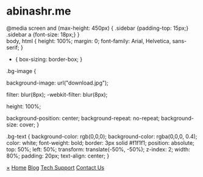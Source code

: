 # abinashr.me
@media screen and (max-height: 450px) {
  .sidebar {padding-top: 15px;}
  .sidebar a {font-size: 18px;}
}   
body, html {
  height: 100%;
  margin: 0;
  font-family: Arial, Helvetica, sans-serif;
}

* {
  box-sizing: border-box;
}

.bg-image {

  background-image: url("download.jpg");
  
  filter: blur(8px);
  -webkit-filter: blur(8px);
  

  height: 100%; 
  
 
  background-position: center;
  background-repeat: no-repeat;
  background-size: cover;
}


.bg-text {
  background-color: rgb(0,0,0);
  background-color: rgba(0,0,0, 0.4); 
  color: white;
  font-weight: bold;
  border: 3px solid #f1f1f1;
  position: absolute;
  top: 50%;
  left: 50%;
  transform: translate(-50%, -50%);
  z-index: 2;
  width: 80%;
  padding: 20px;
  text-align: center;
}
</style>
</head>

<div id="mySidebar" class="sidebar">
        <a href="javascript:void(0)" class="closebtn" onclick="closeNav()">×</a>
        <a href="index.html">Home</a>
        <a href="blog.html">Blog</a>
        <a href="blog.html">Tech Support</a>
        <a href="contact_us.html">Contact Us</a>
      </div>
      <script>
            function openNav() {
              document.getElementById("mySidebar").style.width = "250px";
              document.getElementById("main").style.marginLeft = "250px";
            }
            
            function closeNav() {
              document.getElementById("mySidebar").style.width = "0";
              document.getElementById("main").style.marginLeft= "0";
            }
            </script>
        
<body>

<div class="bg-image"></div>

<div class="bg-text">
  <h2>Under Construction</h2>
  <h1 style="font-size:50px">Still Under Construction</h1>
  <p>Construction Finishes in 2090</p>
  <button class="openbtn" onclick="openNav()">Back</button> 
</div>

</body>
</html>

